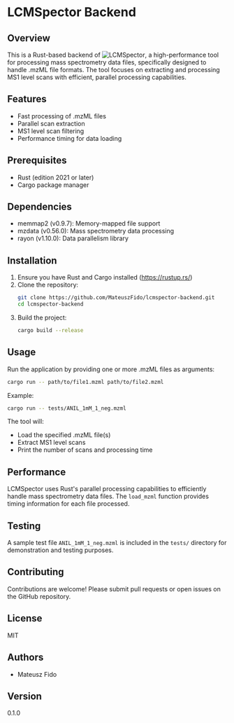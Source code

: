 # LCMSpector Backend

## Overview

This is a Rust-based backend of ![LCMSpector](https://github.com/MateuszFido/LCMSpector), a high-performance tool for processing mass spectrometry data files, specifically designed to handle .mzML file formats. The tool focuses on extracting and processing MS1 level scans with efficient, parallel processing capabilities.

## Features

- Fast processing of .mzML files
- Parallel scan extraction
- MS1 level scan filtering
- Performance timing for data loading

## Prerequisites

- Rust (edition 2021 or later)
- Cargo package manager

## Dependencies

- memmap2 (v0.9.7): Memory-mapped file support
- mzdata (v0.56.0): Mass spectrometry data processing
- rayon (v1.10.0): Data parallelism library

## Installation

1. Ensure you have Rust and Cargo installed (https://rustup.rs/)
2. Clone the repository:
   ```bash
   git clone https://github.com/MateuszFido/lcmspector-backend.git
   cd lcmspector-backend
   ```
3. Build the project:
   ```bash
   cargo build --release
   ```

## Usage

Run the application by providing one or more .mzML files as arguments:

```bash
cargo run -- path/to/file1.mzml path/to/file2.mzml
```

Example:
```bash
cargo run -- tests/ANIL_1mM_1_neg.mzml
```

The tool will:
- Load the specified .mzML file(s)
- Extract MS1 level scans
- Print the number of scans and processing time

## Performance

LCMSpector uses Rust's parallel processing capabilities to efficiently handle mass spectrometry data files. The `load_mzml` function provides timing information for each file processed.

## Testing

A sample test file `ANIL_1mM_1_neg.mzml` is included in the `tests/` directory for demonstration and testing purposes.

## Contributing

Contributions are welcome! Please submit pull requests or open issues on the GitHub repository.

## License

MIT

## Authors

- Mateusz Fido

## Version

0.1.0
